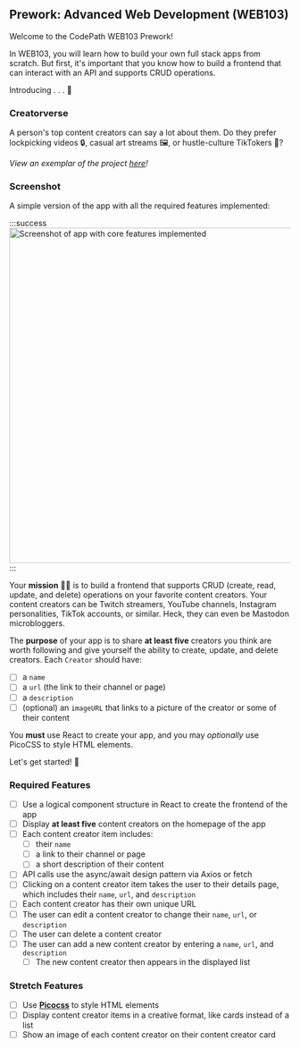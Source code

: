 ## Prework: Advanced Web Development (WEB103)

Welcome to the CodePath WEB103 Prework!

In WEB103, you will learn how to build your own full stack apps from scratch. But first, it's important that you know how to build a frontend that can interact with an API and supports CRUD operations.

Introducing . . . 🥁

### Creatorverse

A person's top content creators can say a lot about them. Do they prefer lockpicking videos 🔒, casual art streams 🖼️, or hustle-culture TikTokers 📱?

*View an exemplar of the project [here](https://creatorverse-production.up.railway.app/)!*

### Screenshot

A simple version of the app with all the required features implemented:

:::success
<a href="/course_images/web103/prework/prework.gif" target="_blank"><img src='/course_images/web103/prework/prework.gif' title='Screenshot of app with core features implemented' width='600' alt='Screenshot of app with core features implemented' /></a>
:::

Your **mission** 🧑‍🚀 is to build a frontend that supports CRUD (create, read, update, and delete) operations on your favorite content creators. Your content creators can be Twitch streamers, YouTube channels, Instagram personalities, TikTok accounts, or similar. Heck, they can even be Mastodon microbloggers.

The **purpose** of your app is to share **at least five** creators you think are worth following and give yourself the ability to create, update, and delete creators. Each `Creator` should have:

- [ ] a `name`
- [ ] a `url` (the link to their channel or page)
- [ ] a `description`
- [ ] (optional) an `imageURL` that links to a picture of the creator or some of their content

You **must** use React to create your app, and you may *optionally* use PicoCSS to style HTML elements.

Let's get started! 🚀

### Required Features

- [ ] Use a logical component structure in React to create the frontend of the app
- [ ] Display **at least five** content creators on the homepage of the app
- [ ] Each content creator item includes:
  - [ ] their `name`
  - [ ] a link to their channel or page
  - [ ] a short description of their content
- [ ] API calls use the async/await design pattern via Axios or fetch
- [ ] Clicking on a content creator item takes the user to their details page, which includes their `name`, `url`, and `description`
- [ ] Each content creator has their own unique URL
- [ ] The user can edit a content creator to change their `name`, `url`, or `description`
- [ ] The user can delete a content creator
- [ ] The user can add a new content creator by entering a `name`, `url`, and `description`
  - [ ] The new content creator then appears in the displayed list

### Stretch Features

- [ ] Use [**Picocss**](https://picocss.com/) to style HTML elements
- [ ] Display content creator items in a creative format, like cards instead of a list
- [ ] Show an image of each content creator on their content creator card
